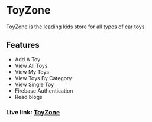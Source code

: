 # ToyZone

ToyZone is the leading kids store for all types of car toys.

## Features

- Add A Toy
- View All Toys
- View My Toys
- View Toys By Category
- View Single Toy
- Firebase Authentication
- Read blogs

### Live link: [ToyZone]()
